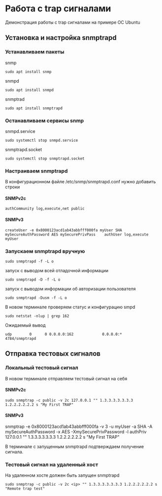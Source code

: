# Работа с trap сигналами
Демонстрация работы с trap сигналами на примере ОС Ubuntu

## Установка и настройка snmptrapd

### Устанавливаем пакеты

snmp

    sudo apt install snmp

snmpd

    sudo apt install snmpd

snmptrad

    sudo apt install snmptrapd

### Останавливаем сервисы snmp

snmpd.service

    sudo systemctl stop snmpd.service
    
snmptrapd.socket

    sudo systemctl stop snmptrapd.socket

### Настраиваем snmptrapd

В конфигурационном файле /etc/snmp/snmptrapd.conf нужно добавить строки

#### SNMPv2c

    authCommunity log,execute,net public

#### SNMPv3

    createUser -e 0x8000123acd1ab43abbfff000fa myUser SHA mySecureAuthPassword AES mySecurePrivPass    authUser log,execute myUser

### Запускаем snmptrapd вручную

    sudo snmptrapd -f -L o

запуск с выводом всей отладочной информации

    sudo snmptrapd -D -f -L o

запуск с выводом информации об авторизации пользователя

    sudo snmptrapd -Dusm -f -L o

В новом терминале проверяем статус и конфигурацию smpd

    sudo netstat -nlup | grep 162

Ожидаемый вывод

    udp        0      0 0.0.0.0:162             0.0.0.0:*                           4784/snmptrapd  

## Отправка тестовых сигналов
### Локальный тестовый сигнал
В новом терминале отправляем тестовый сигнал на себя

#### SNMPv2c

    sudo snmptrap -c public -v 2c 127.0.0.1 "" 1.3.3.3.3.3.3.3 1.2.2.2.2.2.2 s "My First TRAP"

#### SNMPv3

snmptrap -e 0x8000123acd1ab43abbfff000fa -v 3 -u myUser -a SHA -A mySecureAuthPassword -x AES -XmySecurePrivPassword -l authPriv 127.0.0.1 "" 1.3.3.3.3.3.3.3 1.2.2.2.2.2.2 s "My First TRAP"


В терминале с запущенным snmptrapd подтверждаем получение сигнала.

### Тестовый сигнал на удаленный хост
На удаленном хосте должен быть запущен snmptrapd

    sudo snmptrap -c public -v 2c <ip> "" 1.3.3.3.3.3.3.3 1.2.2.2.2.2.2 s "Remote trap test" 
